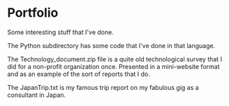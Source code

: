 # Portfolio
Some interesting stuff that I've done.

The Python subdirectory has some code that I've done in that language.

The Technology_document.zip file is a quite old technological survey that I
did for a non-profit organization once.  Presented in a mini-website format
and as an example of the sort of reports that I do.

The JapanTrip.txt is my famous trip report on my fabulous gig as a
consultant in Japan.
